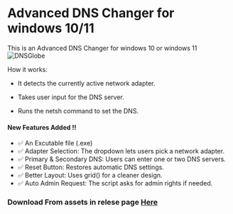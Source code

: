 # Advanced DNS Changer for windows 10/11
This is an Advanced DNS Changer for windows 10 or windows 11
![DNSGlobe](https://github.com/user-attachments/assets/d876529c-64e7-4e56-a20c-5a1faa53f18d)

How it works:
- It detects the currently active network adapter.

- Takes user input for the DNS server.

- Runs the netsh command to set the DNS.

#### New Features Added !!
- ✅ An Excutable file (.exe)
- ✅ Adapter Selection: The dropdown lets users pick a network adapter.
- ✅ Primary & Secondary DNS: Users can enter one or two DNS servers.
- ✅ Reset Button: Restores automatic DNS settings.
- ✅ Better Layout: Uses grid() for a cleaner design.
- ✅ Auto Admin Request: The script asks for admin rights if needed.
### Download From assets in relese page [Here](https://github.com/Romeo352/Dns-Changer-for-windows-10-11/releases)
